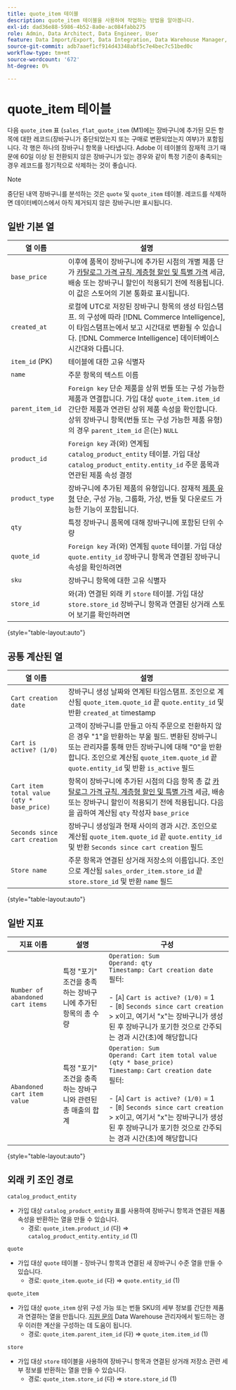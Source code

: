 ```yaml
---
title: quote_item 테이블
description: quote_item 테이블을 사용하여 작업하는 방법을 알아봅니다.
exl-id: dad36e88-5986-4b52-8a0e-ac084fabb275
role: Admin, Data Architect, Data Engineer, User
feature: Data Import/Export, Data Integration, Data Warehouse Manager, Commerce Tables
source-git-commit: adb7aaef1cf914d43348abf5c7e4bec7c51bed0c
workflow-type: tm+mt
source-wordcount: '672'
ht-degree: 0%

---
```


# quote_item 테이블

다음 `quote_item` 표 (`sales_flat_quote_item` (M1)에는 장바구니에 추가된 모든 항목에 대한 레코드(장바구니가 중단되었는지 또는 구매로 변환되었는지 여부)가 포함됩니다. 각 행은 하나의 장바구니 항목을 나타냅니다. Adobe 이 테이블의 잠재적 크기 때문에 60일 이상 된 전환되지 않은 장바구니가 있는 경우와 같이 특정 기준이 충족되는 경우 레코드를 정기적으로 삭제하는 것이 좋습니다.

>[!NOTE]
>
>중단된 내역 장바구니를 분석하는 것은 `quote` 및 `quote_item` 테이블. 레코드를 삭제하면 데이터베이스에서 아직 제거되지 않은 장바구니만 표시됩니다.

## 일반 기본 열

| **열 이름** | **설명** |
|---|---|
| `base_price` | 이후에 품목이 장바구니에 추가된 시점의 개별 제품 단가 [카탈로그 가격 규칙, 계층형 할인 및 특별 가격](https://experienceleague.adobe.com/docs/commerce-admin/catalog/products/pricing/pricing-advanced.html) 세금, 배송 또는 장바구니 할인이 적용되기 전에 적용됩니다. 이 값은 스토어의 기본 통화로 표시됩니다. |
| `created_at` | 로컬에 UTC로 저장된 장바구니 항목의 생성 타임스탬프. 의 구성에 따라 [!DNL Commerce Intelligence], 이 타임스탬프는에서 보고 시간대로 변환될 수 있습니다. [!DNL Commerce Intelligence] 데이터베이스 시간대와 다릅니다. |
| `item_id` (PK) | 테이블에 대한 고유 식별자 |
| `name` | 주문 항목의 텍스트 이름 |
| `parent_item_id` | `Foreign key` 단순 제품을 상위 번들 또는 구성 가능한 제품과 연결합니다. 가입 대상 `quote_item.item_id` 간단한 제품과 연관된 상위 제품 속성을 확인합니다. 상위 장바구니 항목(번들 또는 구성 가능한 제품 유형)의 경우 `parent_item_id` 은(는) `NULL` |
| `product_id` | `Foreign key` 과(와) 연계됨 `catalog_product_entity` 테이블. 가입 대상 `catalog_product_entity.entity_id` 주문 품목과 연관된 제품 속성 결정 |
| `product_type` | 장바구니에 추가된 제품의 유형입니다. 잠재적 [제품 유형](https://experienceleague.adobe.com/docs/commerce-admin/catalog/products/product-create.html#product-types) 단순, 구성 가능, 그룹화, 가상, 번들 및 다운로드 가능한 기능이 포함됩니다. |
| `qty` | 특정 장바구니 품목에 대해 장바구니에 포함된 단위 수량 |
| `quote_id` | `Foreign key` 과(와) 연계됨 `quote` 테이블. 가입 대상 `quote.entity_id` 장바구니 항목과 연결된 장바구니 속성을 확인하려면 |
| `sku` | 장바구니 항목에 대한 고유 식별자 |
| `store_id` | 와(과) 연결된 외래 키 `store` 테이블. 가입 대상 `store.store_id` 장바구니 항목과 연결된 상거래 스토어 보기를 확인하려면 |

{style="table-layout:auto"}

## 공통 계산된 열

| **열 이름** | **설명** |
|---|---|
| `Cart creation date` | 장바구니 생성 날짜와 연계된 타임스탬프. 조인으로 계산됨 `quote_item.quote_id` 끝 `quote.entity_id` 및 반환 `created_at` timestamp |
| `Cart is active? (1/0)` | 고객이 장바구니를 만들고 아직 주문으로 전환하지 않은 경우 &quot;1&quot;을 반환하는 부울 필드. 변환된 장바구니 또는 관리자를 통해 만든 장바구니에 대해 &quot;0&quot;을 반환합니다. 조인으로 계산됨 `quote_item.quote_id` 끝 `quote.entity_id` 및 반환 `is_active` 필드 |
| `Cart item total value (qty * base_price)` | 항목이 장바구니에 추가된 시점의 다음 항목 총 값 [카탈로그 가격 규칙, 계층형 할인 및 특별 가격](https://experienceleague.adobe.com/docs/commerce-admin/catalog/products/pricing/pricing-advanced.html) 세금, 배송 또는 장바구니 할인이 적용되기 전에 적용됩니다. 다음을 곱하여 계산됨 `qty` 작성자 `base_price` |
| `Seconds since cart creation` | 장바구니 생성일과 현재 사이의 경과 시간. 조인으로 계산됨 `quote_item.quote_id` 끝 `quote.entity_id` 및 반환 `Seconds since cart creation` 필드 |
| `Store name` | 주문 항목과 연결된 상거래 저장소의 이름입니다. 조인으로 계산됨 `sales_order_item.store_id` 끝 `store.store_id` 및 반환 `name` 필드 |

{style="table-layout:auto"}

## 일반 지표

| **지표 이름** | **설명** | **구성** |
|---|---|---|
| `Number of abandoned cart items` | 특정 &quot;포기&quot; 조건을 충족하는 장바구니에 추가된 항목의 총 수량 | `Operation: Sum`<br/>`Operand: qty`<br/>`Timestamp: Cart creation date`<br>필터:<br><br>- \[`A`\] `Cart is active? (1/0)` = 1<br>- \[`B`\] `Seconds since cart creation` > x이고, 여기서 &quot;x&quot;는 장바구니가 생성된 후 장바구니가 포기한 것으로 간주되는 경과 시간(초)에 해당합니다 |
| `Abandoned cart item value` | 특정 &quot;포기&quot; 조건을 충족하는 장바구니와 관련된 총 매출의 합계 | `Operation: Sum`<br>`Operand: Cart item total value (qty * base_price)`<br>`Timestamp:` `Cart creation date`<br>필터:<br><br>- \[`A`\] `Cart is active? (1/0)` = 1<br>- \[`B`\] `Seconds since cart creation` > x이고, 여기서 &quot;x&quot;는 장바구니가 생성된 후 장바구니가 포기한 것으로 간주되는 경과 시간(초)에 해당합니다 |

{style="table-layout:auto"}

## 외래 키 조인 경로

`catalog_product_entity`

* 가입 대상 `catalog_product_entity` 표를 사용하여 장바구니 항목과 연결된 제품 속성을 반환하는 열을 만들 수 있습니다.
   * 경로: `quote_item.product_id` (다) => `catalog_product_entity.entity_id` (1)

`quote`

* 가입 대상 `quote` 테이블 - 장바구니 항목과 연결된 새 장바구니 수준 열을 만들 수 있습니다.
   * 경로: `quote_item.quote_id` (다) => `quote.entity_id` (1)

`quote_item`

* 가입 대상 `quote_item` 상위 구성 가능 또는 번들 SKU의 세부 정보를 간단한 제품과 연결하는 열을 만듭니다. [지원 문의](https://experienceleague.adobe.com/docs/commerce-knowledge-base/kb/troubleshooting/miscellaneous/mbi-service-policies.html) Data Warehouse 관리자에서 빌드하는 경우 이러한 계산을 구성하는 데 도움이 됩니다.
   * 경로: `quote_item.parent_item_id` (다) => `quote_item.item_id` (1)

`store`

* 가입 대상 `store` 테이블을 사용하여 장바구니 항목과 연결된 상거래 저장소 관련 세부 정보를 반환하는 열을 만들 수 있습니다.
   * 경로: `quote_item.store_id` (다) => `store.store_id` (1)

